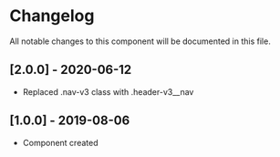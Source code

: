 # Changelog
All notable changes to this component will be documented in this file.

## [2.0.0] - 2020-06-12
- Replaced .nav-v3 class with .header-v3__nav

## [1.0.0] - 2019-08-06
- Component created
